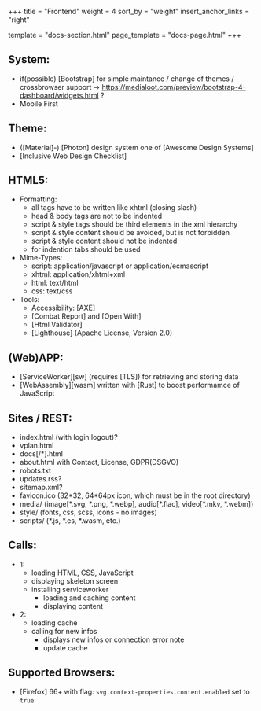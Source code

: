 +++
title = "Frontend"
weight = 4
sort_by = "weight"
insert_anchor_links = "right"

template = "docs-section.html"
page_template = "docs-page.html"
+++

## System:
- if(possible) [Bootstrap] for simple maintance / change of themes / crossbrowser support
  -> https://medialoot.com/preview/bootstrap-4-dashboard/widgets.html ?
- Mobile First

## Theme:
- ([Material]-) [Photon] design system one of [Awesome Design Systems]
- [Inclusive Web Design Checklist]

## HTML5:
- Formatting:
  - all tags have to be written like xhtml (closing slash)
  - head & body tags are not to be indented
  - script & style tags should be third elements in the xml hierarchy
  - script & style content should be avoided, but is not forbidden
  - script & style content should not be indented
  - for indention tabs should be used
- Mime-Types:
  - script: application/javascript or application/ecmascript
  - xhtml: application/xhtml+xml
  - html: text/html
  - css: text/css
- Tools:
  - Accessibility: [AXE]
  - [Combat Report] and [Open With]
  - [Html Validator]
  - [Lighthouse] (Apache License, Version 2.0)

## (Web)APP:
- [ServiceWorker][sw] (requires [TLS]) for retrieving and storing data
- [WebAssembly][wasm] written with [Rust] to boost performamce of JavaScript

## Sites / REST:
- index.html (with login logout)?
- vplan.html
- docs[/*].html
- about.html with Contact, License, GDPR(DSGVO)
- robots.txt
- updates.rss?
- sitemap.xml?
- favicon.ico (32\*32, 64\*64px icon, which must be in the root directory)
- media/ (image[\*.svg, \*.png, \*.webp], audio[\*.flac], video[\*.mkv, \*.webm])
- style/ (fonts, css, scss, icons - no images)
- scripts/ (\*.js, \*.es, \*.wasm, etc.)

## Calls:
- 1:
  - loading HTML, CSS, JavaScript
  - displaying skeleton screen
  - installing serviceworker
    - loading and caching content
    - displaying content
- 2:
  - loading cache
  - calling for new infos
    - displays new infos or connection error note
    - update cache

## Supported Browsers:
- [Firefox] 66+ with flag: `svg.context-properties.content.enabled` set to `true`